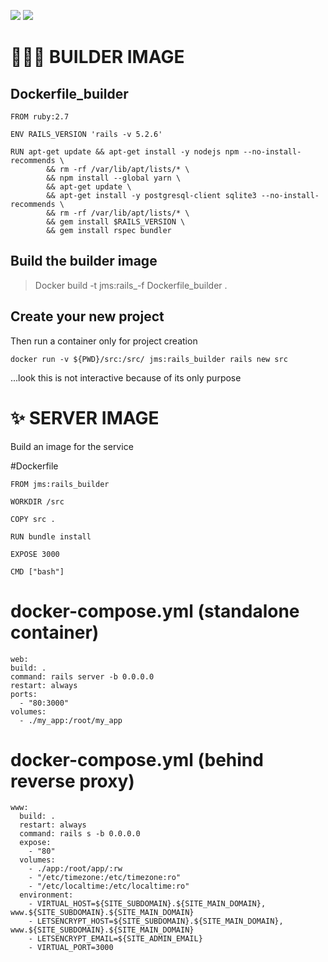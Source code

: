 ![](https://img.shields.io/badge/Tools-Docker-informational?style=flat&logo=docker&logoColor=white&color=2bbc8a)
![](https://img.shields.io/badge/Code-Ruby-informational?style=flat&logo=ruby&logoColor=white&color=2bbc8a)

# 👷🏼‍♂️ BUILDER IMAGE

## Dockerfile_builder
```
FROM ruby:2.7

ENV RAILS_VERSION 'rails -v 5.2.6'

RUN apt-get update && apt-get install -y nodejs npm --no-install-recommends \
        && rm -rf /var/lib/apt/lists/* \
        && npm install --global yarn \
        && apt-get update \
        && apt-get install -y postgresql-client sqlite3 --no-install-recommends \
        && rm -rf /var/lib/apt/lists/* \
        && gem install $RAILS_VERSION \
        && gem install rspec bundler

```
## Build the builder image

> Docker build -t jms:rails_-f Dockerfile_builder .

## Create your new project
Then run a container only for project creation
```
docker run -v ${PWD}/src:/src/ jms:rails_builder rails new src
```
...look this is not interactive because of its only purpose


# ✨ SERVER IMAGE

Build an image for the service 

#Dockerfile
```
FROM jms:rails_builder

WORKDIR /src

COPY src .

RUN bundle install

EXPOSE 3000

CMD ["bash"]

```

# docker-compose.yml (standalone container)
  ```
  web:
  build: .
  command: rails server -b 0.0.0.0
  restart: always
  ports:
    - "80:3000"
  volumes:
    - ./my_app:/root/my_app
  ```
# docker-compose.yml (behind reverse proxy)
  ```
  www:
    build: .
    restart: always
    command: rails s -b 0.0.0.0
    expose:
      - "80"
    volumes:
      - ./app:/root/app/:rw
      - "/etc/timezone:/etc/timezone:ro"
      - "/etc/localtime:/etc/localtime:ro"
    environment:
      - VIRTUAL_HOST=${SITE_SUBDOMAIN}.${SITE_MAIN_DOMAIN}, www.${SITE_SUBDOMAIN}.${SITE_MAIN_DOMAIN}
      - LETSENCRYPT_HOST=${SITE_SUBDOMAIN}.${SITE_MAIN_DOMAIN}, www.${SITE_SUBDOMAIN}.${SITE_MAIN_DOMAIN}
      - LETSENCRYPT_EMAIL=${SITE_ADMIN_EMAIL}
      - VIRTUAL_PORT=3000
```
